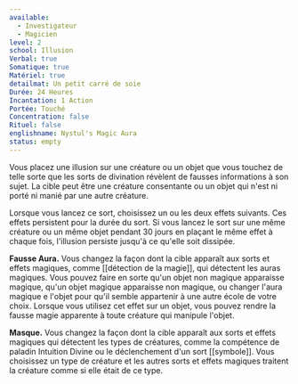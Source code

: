 ```yaml
---
available:
  - Investigateur
  - Magicien
level: 2
school: Illusion
Verbal: true
Somatique: true
Matériel: true
detailmat: Un petit carré de soie
Durée: 24 Heures
Incantation: 1 Action
Portée: Touché
Concentration: false
Rituel: false
englishname: Nystul's Magic Aura
status: empty
---
```

Vous placez une illusion sur une créature ou un objet que vous touchez de telle sorte que les sorts de divination révèlent de fausses informations à son sujet. La cible peut être une créature consentante ou un objet qui n'est ni porté ni manié par une autre créature.

Lorsque vous lancez ce sort, choisissez un ou les deux effets suivants. Ces effets persistent pour la durée du sort. Si vous lancez le sort sur une même créature ou un même objet pendant 30 jours en plaçant le même effet à chaque fois, l'illusion persiste jusqu'à ce qu'elle soit dissipée.

**Fausse Aura.** Vous changez la façon dont la cible apparaît aux sorts et effets magiques, comme [[détection de la magie]], qui détectent les auras magiques. Vous pouvez faire en sorte qu'un objet non magique apparaisse magique, qu'un objet magique apparaisse non magique, ou changer l'aura magique e l'objet pour qu'il semble appartenir à une autre école de votre choix. Lorsque vous utilisez cet effet sur un objet, vous pouvez rendre la fausse magie apparente à toute créature qui manipule l'objet.

**Masque.** Vous  changez la façon dont la cible apparaît aux sorts et effets magiques qui détectent les types de créatures, comme la compétence de paladin Intuition Divine ou le déclenchement d'un sort [[symbole]]. Vous choisissez un type de créature et les autres sorts et effets magiques traitent la créature comme si elle était de ce type.
